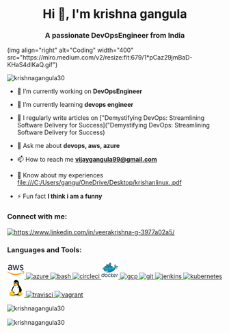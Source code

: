 <h1 align="center">Hi 👋, I'm krishna gangula</h1>
<h3 align="center">A passionate DevOpsEngineer from India</h3>
(img align="right" alt="Coding" width="400" src="https://miro.medium.com/v2/resize:fit:679/1*pCaz29jmBaD-KHaS4dlKaQ.gif")

<p align="left"> <img src="https://komarev.com/ghpvc/?username=krishnagangula30&label=Profile%20views&color=0e75b6&style=flat" alt="krishnagangula30" /> </p>

- 🔭 I’m currently working on **DevOpsEngineer**

- 🌱 I’m currently learning **devops engineer**

- 📝 I regularly write articles on ["Demystifying DevOps: Streamlining Software Delivery for Success]("Demystifying DevOps: Streamlining Software Delivery for Success)

- 💬 Ask me about **devops, aws, azure**

- 📫 How to reach me **vijaygangula99@gmail.com**

- 📄 Know about my experiences [file:///C:/Users/gangu/OneDrive/Desktop/krishanlinux..pdf](file:///C:/Users/gangu/OneDrive/Desktop/krishanlinux..pdf)

- ⚡ Fun fact **I think i am a funny**

<h3 align="left">Connect with me:</h3>
<p align="left">
<a href="https://linkedin.com/in/https://www.linkedin.com/in/veerakrishna-g-3977a02a5/" target="blank"><img align="center" src="https://raw.githubusercontent.com/rahuldkjain/github-profile-readme-generator/master/src/images/icons/Social/linked-in-alt.svg" alt="https://www.linkedin.com/in/veerakrishna-g-3977a02a5/" height="30" width="40" /></a>
</p>

<h3 align="left">Languages and Tools:</h3>
<p align="left"> <a href="https://aws.amazon.com" target="_blank" rel="noreferrer"> <img src="https://raw.githubusercontent.com/devicons/devicon/master/icons/amazonwebservices/amazonwebservices-original-wordmark.svg" alt="aws" width="40" height="40"/> </a> <a href="https://azure.microsoft.com/en-in/" target="_blank" rel="noreferrer"> <img src="https://www.vectorlogo.zone/logos/microsoft_azure/microsoft_azure-icon.svg" alt="azure" width="40" height="40"/> </a> <a href="https://www.gnu.org/software/bash/" target="_blank" rel="noreferrer"> <img src="https://www.vectorlogo.zone/logos/gnu_bash/gnu_bash-icon.svg" alt="bash" width="40" height="40"/> </a> <a href="https://circleci.com" target="_blank" rel="noreferrer"> <img src="https://www.vectorlogo.zone/logos/circleci/circleci-icon.svg" alt="circleci" width="40" height="40"/> </a> <a href="https://www.docker.com/" target="_blank" rel="noreferrer"> <img src="https://raw.githubusercontent.com/devicons/devicon/master/icons/docker/docker-original-wordmark.svg" alt="docker" width="40" height="40"/> </a> <a href="https://cloud.google.com" target="_blank" rel="noreferrer"> <img src="https://www.vectorlogo.zone/logos/google_cloud/google_cloud-icon.svg" alt="gcp" width="40" height="40"/> </a> <a href="https://git-scm.com/" target="_blank" rel="noreferrer"> <img src="https://www.vectorlogo.zone/logos/git-scm/git-scm-icon.svg" alt="git" width="40" height="40"/> </a> <a href="https://www.jenkins.io" target="_blank" rel="noreferrer"> <img src="https://www.vectorlogo.zone/logos/jenkins/jenkins-icon.svg" alt="jenkins" width="40" height="40"/> </a> <a href="https://kubernetes.io" target="_blank" rel="noreferrer"> <img src="https://www.vectorlogo.zone/logos/kubernetes/kubernetes-icon.svg" alt="kubernetes" width="40" height="40"/> </a> <a href="https://www.linux.org/" target="_blank" rel="noreferrer"> <img src="https://raw.githubusercontent.com/devicons/devicon/master/icons/linux/linux-original.svg" alt="linux" width="40" height="40"/> </a> <a href="https://travis-ci.org" target="_blank" rel="noreferrer"> <img src="https://www.vectorlogo.zone/logos/travis-ci/travis-ci-icon.svg" alt="travisci" width="40" height="40"/> </a> <a href="https://www.vagrantup.com/" target="_blank" rel="noreferrer"> <img src="https://www.vectorlogo.zone/logos/vagrantup/vagrantup-icon.svg" alt="vagrant" width="40" height="40"/> </a> </p>

<p><img align="center" src="https://github-readme-stats.vercel.app/api/top-langs?username=krishnagangula30&show_icons=true&locale=en&layout=compact" alt="krishnagangula30" /></p>

<p><img align="center" src="https://github-readme-streak-stats.herokuapp.com/?user=krishnagangula30&" alt="krishnagangula30" /></p>
